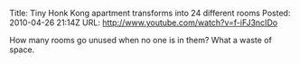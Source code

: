 Title: Tiny Honk Kong apartment transforms into 24 
different rooms
Posted: 2010-04-26 21:14Z
URL: http://www.youtube.com/watch?v=f-iFJ3ncIDo

How many rooms go unused when no one is in them? What a 
waste of space.